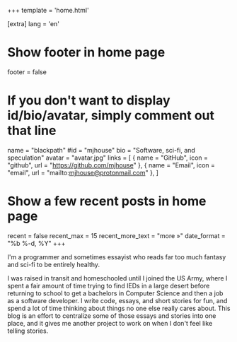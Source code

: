 +++
template = 'home.html'

[extra]
lang = 'en'

# Show footer in home page
footer = false

# If you don't want to display id/bio/avatar, simply comment out that line
name = "blackpath"
#id = "mjhouse"
bio = "Software, sci-fi, and speculation"
avatar = "avatar.jpg"
links = [
    { name = "GitHub", icon = "github", url = "https://github.com/mjhouse" },
    { name = "Email", icon = "email", url = "mailto:mjhouse@protonmail.com" },
]

# Show a few recent posts in home page
recent = false
recent_max = 15
recent_more_text = "more »"
date_format = "%b %-d, %Y"
+++

I'm a programmer and sometimes essayist who reads far too much fantasy and sci-fi to be entirely healthy. 

I was raised in transit and homeschooled until I joined the US Army, where I spent a fair amount of time trying  to find IEDs in a large desert before returning to school to get a bachelors in Computer Science and then a job as a software developer. I write code, essays, and short stories for fun, and spend a lot of time thinking about things no one else really cares about. This blog is an effort to centralize some of those essays and stories into one place, and it gives me another project to work on when I don't feel like telling stories. 

